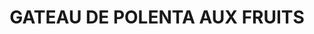 ---
title: GATEAU DE POLENTA AUX FRUITS
draft: false
description: Habituellement aux pêches, ce gâteau est pratique pour passer les
  restes de fruits
layout: recettes
type: dessert
categories:
  - Gateau
regime:
  - vegetarien
  - sans-gluten
cuisson: Oui
temperature: Froid
plate: 100
check: Oui
checkAlwaysOk: true
ingredients:
  frais:
    - commentaire: nappage
      quantite: 2
      title: Yaourt grec de vache
      unit: Kg
    - quantite: 1
      title: Beurre demi-sel
      unit: Kg
  legumes:
    - title: Fruits divers
      quantite: 2.8
      unit: Kg
    - commentaire: nappage
      quantite: 1.7
      title: Fruits divers
      unit: Kg
    - commentaire: nappage
      quantite: 5
      title: Citron vert
      unit: unité
  lof:
    - quantite: 20
      title: Oeuf
      unit: unité
  sec:
    - quantite: 1
      title: Polenta fine
      unit: Kg
    - quantite: 400
      title: Pistache émmondée
      unit: grammes
    - quantite: 1
      title: Amande
      unit: Kg
  sucres:
    - commentaire: nappage
      quantite: 260
      title: Miel
      unit: grammes
    - quantite: 1.4
      title: Sucre en poudre
      unit: Kg
preparation: >-
  **Gâteau** : Éplucher les pêches ou les fruits, si nécessaire les plonger dans
  l'eau bouillante quelques minutes pour aider. Oter les noyaux, mixer en purée.


  Laver les citrons et les zester (mettre de côté ceux réserver pour le nappage).


  Hacher les amandes et les pistaches. Mettre un sixième de téco pour le nappage.


  Préchauffer le four et utiliser du papier sulfurisé pour les moules.


  Battre les œufs avec le sucre dans un saladier.


  Ajouter les zestes comptés pour la pâte, puis la polenta et les pistaches/amandes. Mélanger. Verser le beurre fondu et la purée de pêches (fruits).


  Enfournez 45 min.


  Laissez refroidir.


  **Nappage** : À faire peu de temps avant le service.


  Éplucher les pêches (les fruits) et les couper en tranche.


  Faire légèrement torréfier les amandes/pistaches restantes.

   Au dernier moment : étaler le yaourt directement sur le gâteau, disposer des tranches de fruits, des pistaches concassées, le miel et le zeste des citrons restant sur le gâteau.
publishDate: 2024-06-18 15:19:00+00:00
uuid: i5syxdqm
titleslug: gateau-de-polenta-aux-fruits_i5syxdqm
---